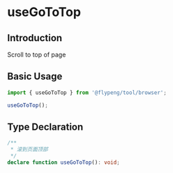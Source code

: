# useGoToTop

## Introduction

Scroll to top of page

## Basic Usage

```ts
import { useGoToTop } from '@flypeng/tool/browser';

useGoToTop();
```

## Type Declaration

```ts
/**
 * 滚到页面顶部
 */
declare function useGoToTop(): void;
```
